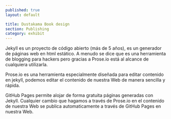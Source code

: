 ```yaml
---
published: true
layout: default

title: Dustakama Book design
section: Publishing
category: exhibit
---
```


Jekyll es un proyecto de código abierto (más de 5 años), es un generador de páginas web en html estático. A menudo se dice que es una herramienta de blogging para hackers pero gracias a Prose.io está al alcance de cualquiera utilizarla.

Prose.io es una herramienta especialmente diseñada para editar contenido en jekyll, podemos editar el contenido de nuestra Web de manera sencilla y rápida.

GitHub Pages permite alojar de forma gratuita páginas generadas con Jekyll. Cualquier cambio que hagamos a través de Prose.io en el contenido de nuestra Web se publica automaticamente a través de GitHub Pages en nuestra Web.
